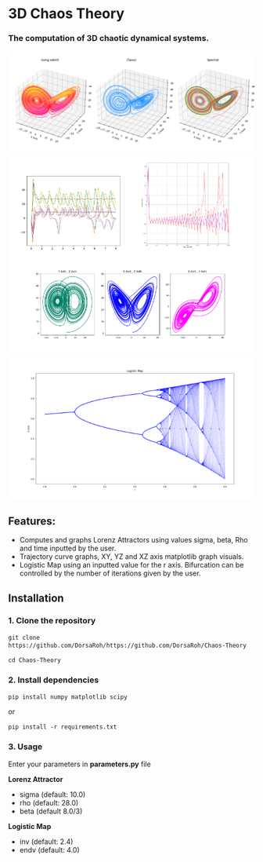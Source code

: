 
# 3D Chaos Theory

### The computation of 3D chaotic dynamical systems.


<p align="center">
<img width="800px" src="assets\3d_lorenz.png">
<img width="850px" src="assets\XYZPlanes.png">
<img width="600px" src="assets\LogisticMap.png">
</p>

## Features:
- Computes and graphs Lorenz Attractors using values sigma, beta, Rho and time inputted by the user. 
- Trajectory curve graphs, XY, YZ and XZ axis matplotlib graph visuals.
- Logistic Map using an inputted value for the r axis. Bifurcation can be controlled by the number of iterations given by the user.

## Installation

### 1. Clone the repository
```shell
git clone https://github.com/DorsaRoh/https://github.com/DorsaRoh/Chaos-Theory
```

```shell
cd Chaos-Theory
```

### 2. Install dependencies
```shell
pip install numpy matplotlib scipy
```
or
```shell
pip install -r requirements.txt
```

### 3. Usage

Enter your parameters in **parameters.py** file

**Lorenz Attractor**
- sigma (default: 10.0) 
- rho (default: 28.0)
- beta (default 8.0/3)

**Logistic Map**
- inv (default: 2.4)
- endv (default: 4.0)
